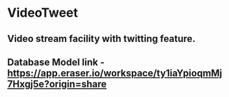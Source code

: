 # VideoTweet

## Video stream facility with twitting feature.

## Database Model link - https://app.eraser.io/workspace/ty1iaYpioqmMj7Hxgj5e?origin=share